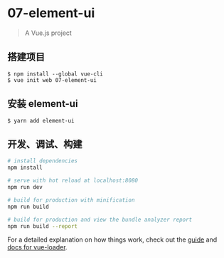 # 07-element-ui

> A Vue.js project

## 搭建项目

```
$ npm install --global vue-cli
$ vue init web 07-element-ui
```

## 安装 element-ui

```
$ yarn add element-ui
```

## 开发、调试、构建

``` bash
# install dependencies
npm install

# serve with hot reload at localhost:8080
npm run dev

# build for production with minification
npm run build

# build for production and view the bundle analyzer report
npm run build --report
```

For a detailed explanation on how things work, check out the [guide](http://vuejs-templates.github.io/webpack/) and [docs for vue-loader](http://vuejs.github.io/vue-loader).
